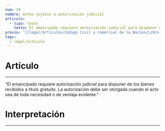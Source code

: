 ```yaml
---
num: 29
nombre: Actos sujetos a autorización judicial
articulo:
  - tipo: texto
    texto: El emancipado requiere autorización judicial para disponer de los bienes recibidos a título gratuito. La autorización debe ser otorgada cuando el acto sea de toda necesidad o de ventaja evidente.
previo: "[[legal/Articulos/Código Civil y Comercial de la Nación/Libro Primero/Título 1/Capítulo 2/Sección 2/Sección 2, Persona menor de edad.md|Sección 2, Persona menor de edad]]"
tags:
  - legal/articulo
---
```

# Artículo
---
"El emancipado requiere autorización judicial para disponer de los bienes recibidos a título gratuito. La autorización debe ser otorgada cuando el acto sea de toda necesidad o de ventaja evidente."

# Interpretación
---
